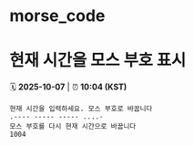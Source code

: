 # morse_code
# 현재 시간을 모스 부호 표시
<!-- MORSE_TIME_START -->
🗓️ **2025-10-07** | ⏰ **10:04 (KST)**

```
현재 시간을 입력하세요. 모스 부호로 바꿉니다
.---- ----- ----- ....-
모스 부호를 다시 현재 시간으로 바꿉니다
1004
```
<!-- MORSE_TIME_END -->
